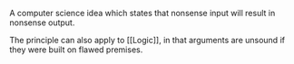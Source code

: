 A computer science idea which states that nonsense input will result in nonsense output.

The principle can also apply to [[Logic]], in that arguments are unsound if they were built on flawed premises.
